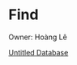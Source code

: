 # Find

Owner: Hoàng Lê

[Untitled Database](Find%2081057fc040824d96b20a97123788a2cd/Untitled%20Database%20dcd6befeec944423a35ebd20cd168d37.csv)
